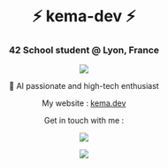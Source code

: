 <h1 align="center">⚡ kema-dev ⚡</h1>
<h3 align="center">42 School student @ Lyon, France</h3>

<p align="center"><a href="https://github.com/JaeSeoKim/badge42"><img src="https://badge42.herokuapp.com/api/stats/jjourdan?darkmode=true"></a></p>

<p align="center">👥 AI passionate and high-tech enthusiast</p>

<p align="center">My website : <a href="https://www.kema.dev">kema.dev</a></p>
<p align="center">Get in touch with me :</p>

<p align="center"><a href="https://www.linkedin.com/in/jeremy-jourdan-kemadev/"><img src="https://img.shields.io/badge/LinkedIn-0077B5?style=for-the-badge&logo=linkedin&logoColor=white"></a></p>

<p align="center"><a href="mailto:contact@kema.dev"><img src="https://img.shields.io/badge/Gmail-D14836?style=for-the-badge&logo=gmail&logoColor=white"></a></p>
